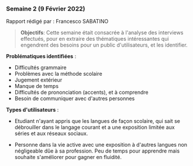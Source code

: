 ### Semaine 2 (9 Février 2022)
Rapport rédigé par : Francesco SABATINO

> __Objectifs__: Cette semaine était consacrée à l'analyse des interviews effectués, pour en extraire des thématiques  intéressantes qui engendrent des besoins pour un public d'utilisateurs, et les identifier. 

__Problématiques identifiées__ : 
- Difficultés grammaire
- Problèmes avec la méthode scolaire
- Jugement extérieur
- Manque de temps
- Difficultés de prononciation (accents), et à comprendre
- Besoin de communiquer avec d'autres personnes

__Types d'utilisateurs__ : 
 - Etudiant n'ayant appris que les langues de façon scolaire, qui sait se débrouiller dans le langage courant et a une exposition limitée aux séries et aux réseaux sociaux. 

 - Personne dans la vie active avec une exposition à d'autres langues non négligeable dûe à sa profession. Peu de temps pour apprendre mais souhaite s'améliorer pour gagner en fluidité.

